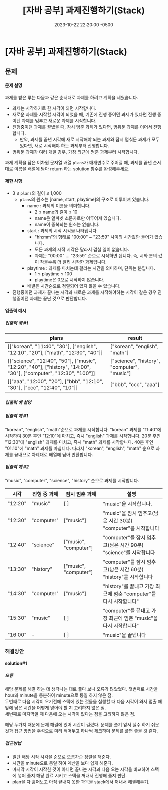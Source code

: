 ﻿---
layout: post
title:  "[자바 공부] 과제진행하기(Stack)"
date:   2023-10-22 22:20:00 -0500
tags: algorithm java
---

# [자바 공부] 과제진행하기(Stack)

## 문제

#### 문제 설명
과제를 받은 루는 다음과 같은 순서대로 과제를 하려고 계획을 세웠습니다.

-   과제는 시작하기로 한 시각이 되면 시작합니다.
-   새로운 과제를 시작할 시각이 되었을 때, 기존에 진행 중이던 과제가 있다면 진행 중이던 과제를 멈추고 새로운 과제를 시작합니다.
-   진행중이던 과제를 끝냈을 때, 잠시 멈춘 과제가 있다면, 멈춰둔 과제를 이어서 진행합니다.
    -   만약, 과제를 끝낸 시각에 새로 시작해야 되는 과제와 잠시 멈춰둔 과제가 모두 있다면, 새로 시작해야 하는 과제부터 진행합니다.
-   멈춰둔 과제가 여러 개일 경우, 가장 최근에 멈춘 과제부터 시작합니다.

과제 계획을 담은 이차원 문자열 배열  `plans`가 매개변수로 주어질 때, 과제를 끝낸 순서대로 이름을 배열에 담아 return 하는 solution 함수를 완성해주세요.

#### 제한 사항
-   3 ≤  `plans`의 길이 ≤ 1,000
    -   `plans`의 원소는 [name, start, playtime]의 구조로 이루어져 있습니다.
        -   name : 과제의 이름을 의미합니다.
            -   2 ≤ name의 길이 ≤ 10
            -   name은 알파벳 소문자로만 이루어져 있습니다.
            -   name이 중복되는 원소는 없습니다.
        -   start : 과제의 시작 시각을 나타냅니다.
            -   "hh:mm"의 형태로 "00:00" ~ "23:59" 사이의 시간값만 들어가 있습니다.
            -   모든 과제의 시작 시각은 달라서 겹칠 일이 없습니다.
            -   과제는 "00:00" ... "23:59" 순으로 시작하면 됩니다. 즉, 시와 분의 값이 작을수록 더 빨리 시작한 과제입니다.
        -   playtime : 과제를 마치는데 걸리는 시간을 의미하며, 단위는 분입니다.
            -   1 ≤ playtime ≤ 100
            -   playtime은 0으로 시작하지 않습니다.
        -   배열은 시간순으로 정렬되어 있지 않을 수 있습니다.
-   진행중이던 과제가 끝나는 시각과 새로운 과제를 시작해야하는 시각이 같은 경우 진행중이던 과제는 끝난 것으로 판단합니다.
#### 입출력 예시
##### 입출력 예 #1

|plans|result|
|---|---|
|[["korean", "11:40", "30"], ["english", "12:10", "20"], ["math", "12:30", "40"]]|["korean", "english", "math"]|
|[["science", "12:40", "50"], ["music", "12:20", "40"], ["history", "14:00", "30"], ["computer", "12:30", "100"]]|["science", "history", "computer", "music"]|
|[["aaa", "12:00", "20"], ["bbb", "12:10", "30"], ["ccc", "12:40", "10"]]|["bbb", "ccc", "aaa"]|

##### 입출력 예 설명
##### 입출력 예 #1
"korean", "english", "math"순으로 과제를 시작합니다. "korean" 과제를 "11:40"에 시작하여 30분 후인 "12:10"에 마치고, 즉시 "english" 과제를 시작합니다. 20분 후인 "12:30"에 "english" 과제를 마치고, 즉시 "math" 과제를 시작합니다. 40분 후인 "01:10"에 "math" 과제를 마칩니다. 따라서 "korean", "english", "math" 순으로 과제를 끝내므로 차례대로 배열에 담아 반환합니다.

##### 입출력 예 #2
"music", "computer", "science", "history" 순으로 과제를 시작합니다.<br>

| 시각 | 진행 중 과제 | 잠시 멈춘 과제 | 설명 |
|---|---|---|---|
|"12:20"| "music"|[ ]|"music"을 시작합니다.|
|"12:30"| "computer"|["music"]|"music"을 잠시 멈추고(남은 시간 30분) "computer"를 시작합니다|
|"12:40"| "science"| ["music", "computer"]|"computer"를 잠시 멈추고(남은 시간 90분) "science"를 시작합니다|
|"13:30"| "history"|["music", "computer"]|"computer"를 잠시 멈추고(남은 시간 60분) "history"를 시작합니다|
|"14:30"| "computer"|["music"]|"history"를 끝내고 가장 최근에 멈춘 "computer"를 다시 시작합니다"|
|"15:30"| "music"|[ ]| "computer"를 끝내고 가장 최근에 멈춘 "music"을 다시 시작합니다"|
|"16:00"| -|[ ]|"music"을 끝냅니다|

### 해결방안

#### solution#1
<script src="https://gist.github.com/Flen-E/e12fa97605959cd9ceb6ae2eb557ebe9.js"></script>

##### 오류
해당 문제를 해결 하는 데 생각나는 대로 풀다 보니 오류가 많았었다.
첫번째로 시간을 hour과 minute을 통분하여 minute으로 통일 하지 않은 점.<br>
두번째로 다음 시각이 오기전에 스택에 있는 것들을 실행할 때 다음 시각이 와서 멈출 때 앞에 남은 시간을 어떻게 넣어야 할 지 고려하지 않은 점.<br>
세번째로 마지막일 때 다음에 오는 시각이 없다는 점을 고려하지 않은 점.<br>

해당 두가지 때문에 문제 해결에 있어 시간이 걸렸다. 문제를 풀기 앞서 실수 하기 쉬운 것과 접근 방법을 주석으로 미리 적어두고 하나씩 체크하며 문제를 풀면 좋을 것 같다.

##### 접근방법
- 일단 해당 시작 시각을 순으로 오름차순 정렬을 해준다.
- 시간을 minute으로 통일 하여 계산을 보다 쉽게 해준다.
- 마지막 시각이 시작한 것이 아니면 끝나는 시각과 다음 오는 시각을 비교하여 스택에 넣어 줄지 해당 완료 시키고 스택을 꺼내서 진행해 줄지 판단.
- plan을 다 훑어보고 아직 끝내지 못한 과목을 stack에서 꺼내서 해결해주기.
